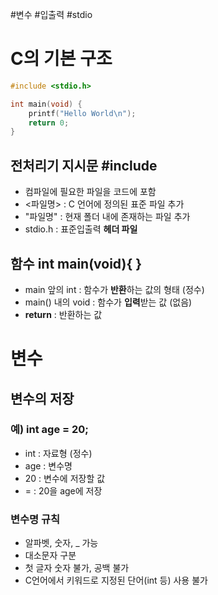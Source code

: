 #변수 #입출력 #stdio
# C의 기본 구조
```c
#include <stdio.h>

int main(void) {
	printf("Hello World\n");
	return 0;
}
```
## 전처리기 지시문 **\#include**
-  컴파일에 필요한 파일을 코드에 포함
- <파일명> : C 언어에 정의된 표준 파일 추가
- "파일명" : 현재 폴더 내에 존재하는 파일 추가
- stdio.h : 표준입출력 **헤더 파일**
## 함수 **int main(void){ }**
- main 앞의 int : 함수가 **반환**하는 값의 형태 (정수)
- main() 내의 void : 함수가 **입력**받는 값 (없음)
- **return** : 반환하는 값
# 변수
## 변수의 저장
### 예) int age = 20;
- int : 자료형 (정수)
- age : 변수명
- 20 : 변수에 저장할 값
- = : 20을 age에 저장
### 변수명 규칙
- 알파벳, 숫자, _ 가능
- 대소문자 구분
- 첫 글자 숫자 불가, 공백 불가
- C언어에서 키워드로 지정된 단어(int 등) 사용 불가
